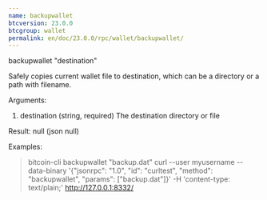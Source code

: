 ```yaml
---
name: backupwallet
btcversion: 23.0.0
btcgroup: wallet
permalink: en/doc/23.0.0/rpc/wallet/backupwallet/
---
```


backupwallet "destination"

Safely copies current wallet file to destination, which can be a directory or a path with filename.

Arguments:
1. destination    (string, required) The destination directory or file

Result:
null    (json null)

Examples:
> bitcoin-cli backupwallet "backup.dat"
> curl --user myusername --data-binary '{"jsonrpc": "1.0", "id": "curltest", "method": "backupwallet", "params": ["backup.dat"]}' -H 'content-type: text/plain;' http://127.0.0.1:8332/


